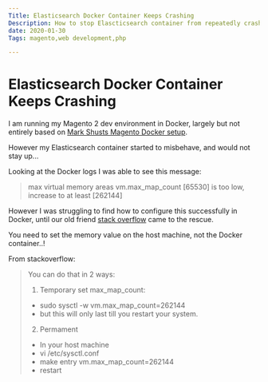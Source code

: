 ```yaml
---
Title: Elasticsearch Docker Container Keeps Crashing
Description: How to stop Elascticsearch container from repeatedly crashing due to memory issues
date: 2020-01-30
Tags: magento,web development,php

---
```

# Elasticsearch Docker Container Keeps Crashing

I am running my Magento 2 dev environment in Docker, largely but not entirely based on [Mark Shusts Magento Docker setup](https://github.com/markshust/docker-magento).

However my Elasticsearch container started to misbehave, and would not stay up...

Looking at the Docker logs I was able to see this message:

> max virtual memory areas vm.max_map_count [65530] is too low, increase to at least [262144]

However I was struggling to find how to configure this successfully in Docker, until our old friend [stack overflow](https://stackoverflow.com/questions/41064572/docker-elk-vm-max-map-count) came to the rescue.

You need to set the memory value on the host machine, not the Docker container..!

From stackoverflow:

> You can do that in 2 ways:
> 1. Temporary set max_map_count:
> - sudo sysctl -w vm.max_map_count=262144
> - but this will only last till you restart your system.
> 2. Permament
> - In your host machine
> - vi /etc/sysctl.conf
> - make entry vm.max_map_count=262144
> - restart
